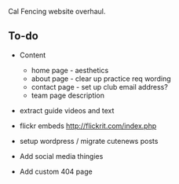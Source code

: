 Cal Fencing website overhaul.

To-do
-----

* Content
	* home page - aesthetics
	* about page - clear up practice req wording 
	* contact page - set up club email address?
	* team page description

* extract guide videos and text
* flickr embeds http://flickrit.com/index.php
* setup wordpress / migrate cutenews posts
* Add social media thingies
* Add custom 404 page
